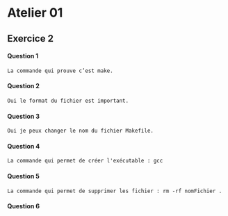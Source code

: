 # Atelier 01
## Exercice 2
#### Question 1
```
La commande qui prouve c’est make.

```
#### Question 2
```
Oui le format du fichier est important.
```
#### Question 3
```
Oui je peux changer le nom du fichier Makefile.
```
#### Question 4
```
La commande qui permet de créer l'exécutable : gcc 
```
#### Question 5
```
La commande qui permet de supprimer les fichier : rm -rf nomFichier . 
```
#### Question 6
```

``` 
